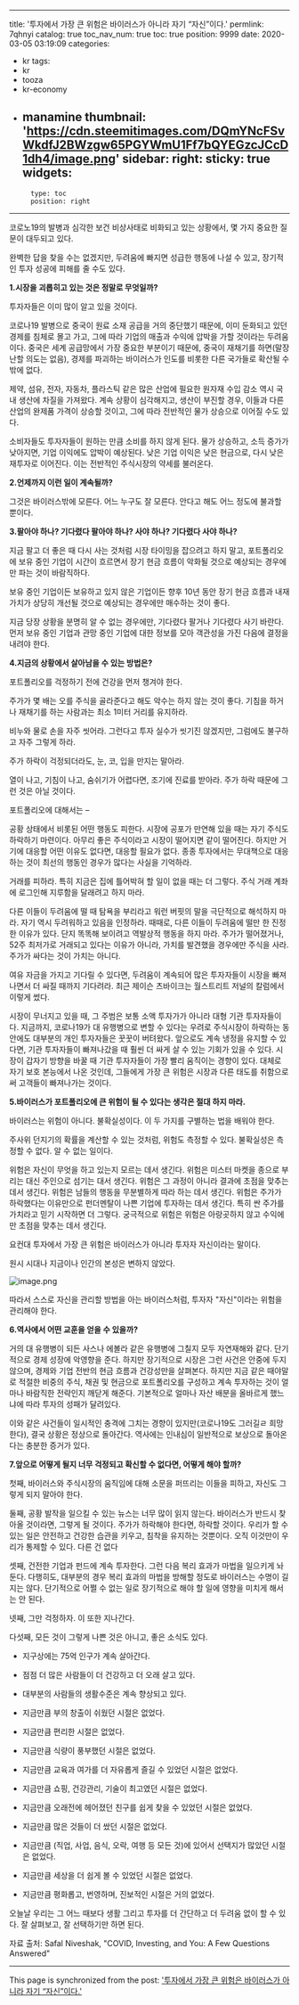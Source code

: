 
---
title: '투자에서 가장 큰 위험은 바이러스가 아니라 자기 “자신”이다.'
permlink: 7qhnyi
catalog: true
toc_nav_num: true
toc: true
position: 9999
date: 2020-03-05 03:19:09
categories:
- kr
tags:
- kr
- tooza
- kr-economy
- manamine
thumbnail: 'https://cdn.steemitimages.com/DQmYNcFSvWkdfJ2BWzgw65PGYWmU1Ff7bQYEGzcJCcD1dh4/image.png'
sidebar:
    right:
        sticky: true
widgets:
    -
        type: toc
        position: right
---


코로노19의 발병과 심각한 보건 비상사태로 비화되고 있는 상황에서, 몇 가지 중요한 질문이 대두되고 있다.

 

완벽한 답을 찾을 수는 없겠지만, 두려움에 빠지면 성급한 행동에 나설 수 있고, 장기적인 투자 성공에 피해를 줄 수도 있다.

 

**1.시장을 괴롭히고 있는 것은 정말로 무엇일까?**

 

투자자들은 이미 많이 알고 있을 것이다. 

 

코로나19 발병으로 중국이 원료 소재 공급을 거의 중단했기 때문에, 이미 둔화되고 있던 경제를 침체로 몰고 가고, 그에 따라 기업의 매출과 수익에 압박을 가할 것이라는 두려움이다. 중국은 세계 공급망에서 가장 중요한 부분이기 때문에, 중국이 재채기를 하면(말장난할 의도는 없음), 경제를 파괴하는 바이러스가 인도를 비롯한 다른 국가들로 확산될 수밖에 없다.

 

제약, 섬유, 전자, 자동차, 플라스틱 같은 많은 산업에 필요한 원자재 수입 감소 역시 국내 생산에 차질을 가져왔다. 계속 상황이 심각해지고, 생산이 부진할 경우, 이들과 다른 산업의 완제품 가격이 상승할 것이고, 그에 따라 전반적인 물가 상승으로 이어질 수도 있다.

 

소비자들도 투자자들이 원하는 만큼 소비를 하지 않게 된다. 물가 상승하고, 소득 증가가 낮아지면, 기업 이익에도 압박이 예상된다. 낮은 기업 이익은 낮은 현금으로, 다시 낮은 재투자로 이어진다. 이는 전반적인 주식시장의 약세를 불러온다.

 

**2.언제까지 이런 일이 계속될까?**

 

그것은 바이러스밖에 모른다. 어느 누구도 잘 모른다. 안다고 해도 어느 정도에 불과할 뿐이다.

 

**3.팔아야 하나? 기다렸다 팔아야 하나? 사야 하나? 기다렸다 사야 하나?**

 

지금 팔고 더 좋은 때 다시 사는 것처럼 시장 타이밍을 잡으려고 하지 말고, 포트폴리오에 보유 중인 기업이 시간이 흐르면서 장기 현금 흐름이 악화될 것으로 예상되는 경우에만 파는 것이 바람직하다.

 

보유 중인 기업이든 보유하고 있지 않은 기업이든 향후 10년 동안 장기 현금 흐름과 내재 가치가 상당히 개선될 것으로 예상되는 경우에만 매수하는 것이 좋다.

 

지금 당장 상황을 분명히 알 수 없는 경우에만, 기다렸다 팔거나 기다렸다 사기 바란다. 먼저 보유 중인 기업과 관망 중인 기업에 대한 정보를 모아 객관성을 가진 다음에 결정을 내려야 한다. 

 

**4.지금의 상황에서 살아남을 수 있는 방법은?**

 

포트폴리오를 걱정하기 전에 건강을 먼저 챙겨야 한다.

 

주가가 몇 배는 오를 주식을 골라준다고 해도 악수는 하지 않는 것이 좋다. 기침을 하거나 재채기를 하는 사람과는 최소 1미터 거리를 유지하라.

 

비누와 물로 손을 자주 씻어라. 그런다고 투자 실수가 씻기진 않겠지만, 그럼에도 불구하고 자주 그렇게 하라.

 

주가 하락이 걱정되더라도, 눈, 코, 입을 만지는 말아라.

 

열이 나고, 기침이 나고, 숨쉬기가 어렵다면, 조기에 진료를 받아라. 주가 하락 때문에 그런 것은 아닐 것이다.

 

포트폴리오에 대해서는 –

 

공황 상태에서 비롯된 어떤 행동도 피한다. 시장에 공포가 만연해 있을 때는 자기 주식도 하락하기 마련이다. 아무리 좋은 주식이라고 시장이 떨어지면 같이 떨어진다. 하지만 거기에 대응할 어떤 이유도 없다면, 대응할 필요가 없다. 종종 투자에서는 무대책으로 대응하는 것이 최선의 행동인 경우가 많다는 사실을 기억하라.

 

거래를 피하라. 특히 지금은 집에 틀어박혀 할 일이 없을 때는 더 그렇다. 주식 거래 계좌에 로그인해 지루함을 달래려고 하지 마라.

 

다른 이들이 두려움에 떨 때 탐욕을 부리라고 워런 버핏의 말을 극단적으로 해석하지 마라. 자기 역시 두려워하고 있음을 인정하라. 때때로, 다른 이들이 두려움에 떨만 한 진정한 이유가 있다. 단지 똑똑해 보이려고 역발상적 행동을 하지 마라. 주가가 떨어졌거나, 52주 최저가로 거래되고 있다는 이유가 아니라, 가치를 발견했을 경우에만 주식을 사라. 주가가 싸다는 것이 가치는 아니다.

 

여유 자금을 가지고 기다릴 수 있다면, 두려움이 계속되어 많은 투자자들이 시장을 빠져나면서 더 싸질 때까지 기다려라. 최근 제이슨 츠바이크는 월스트리트 저널의 칼럼에서 이렇게 썼다.

시장이 무너지고 있을 때, 그 주범은 보통 소액 투자가가 아니라 대형 기관 투자자들이다. 지금까지, 코로나19가 대 유행병으로 변할 수 있다는 우려로 주식시장이 하락하는 동안에도 대부분의 개인 투자자들은 꿋꿋이 버텨왔다. 앞으로도 계속 냉정을 유지할 수 있다면, 기관 투자자들이 빠져나갔을 때 훨씬 더 싸게 살 수 있는 기회가 있을 수 있다. 시장이 갑자기 방향을 바꿀 때 기관 투자자들이 가장 빨리 움직이는 경향이 있다. 대체로 자기 보호 본능에서 나온 것인데, 그들에게 가장 큰 위험은 시장과 다른 태도를 취함으로써 고객들이 빠져나가는 것이다.

**5.바이러스가 포트폴리오에 큰 위험이 될 수 있다는 생각은 절대 하지 마라.**

 

바이러스는 위험이 아니다. 불확실성이다. 이 두 가지를 구별하는 법을 배워야 한다.

 

주사위 던지기의 확률을 계산할 수 있는 것처럼, 위험도 측정할 수 있다. 불확실성은 측정할 수 없다. 알 수 없는 일이다.

 

위험은 자신이 무엇을 하고 있는지 모르는 데서 생긴다. 위험은 미스터 마켓을 종으로 부리는 대신 주인으로 섬기는 대서 생긴다. 위험은 그 과정이 아니라 결과에 초점을 맞추는 데서 생긴다. 위험은 남들의 행동을 무분별하게 따라 하는 데서 생긴다. 위험은 주가가 하락했다는 이유만으로 펀더멘탈이 나쁜 기업에 투자하는 데서 생긴다. 특히 싼 주가를 가치라고 믿기 시작하면 더 그렇다. 궁극적으로 위험은 위험은 아랑곳하지 않고 수익에만 초점을 맞추는 데서 생긴다.

 

요컨대 투자에서 가장 큰 위험은 바이러스가 아니라 투자자 자신이라는 말이다.

 

원시 시대나 지금이나 인간의 본성은 변하지 않았다.

 

![image.png](https://cdn.steemitimages.com/DQmYNcFSvWkdfJ2BWzgw65PGYWmU1Ff7bQYEGzcJCcD1dh4/image.png)


 

따라서 스스로 자신을 관리할 방법을 아는 바이러스처럼, 투자자 "자신"이라는 위험을 관리해야 한다. 

 

**6.역사에서 어떤 교훈을 얻을 수 있을까?**

 

거의 대 유행병이 되든 사스나 에볼라 같은 유행병에 그칠지 모두 자연재해와 같다. 단기적으로 경제 성장에 악영향을 준다. 하지만 장기적으로 시장은 그런 사건은 안중에 두지 않으며, 경제와 기업 전반의 현금 흐름과 건강성만을 살펴본다. 하지만 지금 같은 때야말로 적절한 비중의 주식, 채권 및 현금으로 포트폴리오를 구성하고 계속 투자하는 것이 얼마나 바람직한 전략인지 깨닫게 해준다. 기본적으로 얼마나 자산 배분을 올바르게 했느냐에 따라 투자의 성패가 달려있다.

 

이와 같은 사건들이 일시적인 충격에 그치는 경향이 있지만(코로나19도 그러길ㄹ 희망한다), 결국 상황은 정상으로 돌아간다. 역사에는 인내심이 일반적으로 보상으로 돌아온다는 충분한 증거가 있다.

 

**7.앞으로 어떻게 될지 너무 걱정되고 확신할 수 없다면, 어떻게 해야 할까?**

 

첫째, 바이러스와 주식시장의 움직임에 대해 소문을 퍼뜨리는 이들을 피하고, 자신도 그렇게 되지 말아야 한다.

 

둘째, 공황 발작을 일으킬 수 있는 뉴스는 너무 많이 읽지 않는다. 바이러스가 반드시 찾아올 것이라면, 그렇게 될 것이다. 주가가 하락해야 한다면, 하락할 것이다. 우리가 할 수 있는 일은 안전하고 건강한 습관을 키우고, 침착을 유지하는 것뿐이다. 오직 이것만이 우리가 통제할 수 있다. 다른 건 없다

 

셋째, 건전한 기업과 펀드에 계속 투자한다. 그런 다음 복리 효과가 마법을 일으키게 놔둔다. 다행히도, 대부분의 경우 복리 효과의 마법을 방해할 정도로 바이러스는 수명이 길지는 않다. 단기적으로 어쩔 수 없는 일로 장기적으로 해야 할 일에 영향을 미치게 해서는 안 된다.

 

넷째, 그만 걱정하자. 이 또한 지나간다.

 

다섯째, 모든 것이 그렇게 나쁜 것은 아니고, 좋은 소식도 있다.

 

- 지구상에는 75억 인구가 계속 살아간다.

- 점점 더 많은 사람들이 더 건강하고 더 오래 살고 있다.

- 대부분의 사람들의 생활수준은 계속 향상되고 있다.

- 지금만큼 부의 창출이 쉬웠던 시절은 없었다.

- 지금만큼 편리한 시절은 없었다.

- 지금만큼 식량이 풍부했던 시절은 없었다.

- 지금만큼 교육과 여가를 더 자유롭게 즐길 수 있었던 시절은 없었다.

- 지금만큼 쇼핑, 건강관리, 기술이 최고였던 시절은 없었다.

- 지금만큼 오래전에 헤어졌던 친구를 쉽게 찾을 수 있었던 시절은 없었다.

- 지금만큼 많은 것들이 더 쌌던 시절은 없었다.

- 지금만큼 (직업, 사업, 음식, 오락, 여행 등 모든 것)에 있어서 선택지가 많았던 시절은 없었다.

- 지금만큼 세상을 더 쉽게 볼 수 있었던 시절은 없었다.

- 지금만큼 평화롭고, 번영하며, 진보적인 시절은 거의 없었다. 

 

오늘날 우리는 그 어느 때보다 생활 그리고 투자를 더 간단하고 더 두려움 없이 할 수 있다. 잘 살펴보고, 잘 선택하기만 하면 된다.

 

자료 출처: Safal Niveshak, "COVID, Investing, and You: A Few Questions Answered"

- - -

This page is synchronized from the post: ['투자에서 가장 큰 위험은 바이러스가 아니라 자기 “자신”이다.'](https://steemit.com/@pius.pius/7qhnyi)
